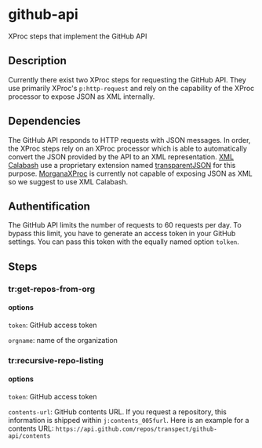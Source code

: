 # github-api
XProc steps that implement the GitHub API

## Description

Currently there exist two XProc steps for requesting the GitHub API. They use primarily XProc's `p:http-request` and rely on the capability of the XProc processor to expose JSON as XML internally. 

## Dependencies

The GitHub API responds to HTTP requests with JSON messages. In order, the XProc steps rely on an XProc processor which is able to automatically convert the JSON provided by the API to an XML representation. [XML Calabash](http://xmlcalabash.com/) use a proprietary extension named [transparentJSON](xmlcalabash.com/docs/reference/langext.html#ext.transparent-json) for this purpose. [MorganaXProc](http://www.xml-project.com/) is currently not capable of exposing JSON as XML so we suggest to use XML Calabash. 

## Authentification

The GitHub API limits the number of requests to 60 requests per day. To bypass this limit, you have to generate an access token in your GitHub settings. You can pass this token with the equally named option `tolken`.

## Steps

### tr:get-repos-from-org

#### options 

`token`: GitHub access token

`orgname`: name of the organization

### tr:recursive-repo-listing

#### options 

`token`: GitHub access token

`contents-url`: GitHub contents URL. If you request a repository, this information is shipped within `j:contents_005furl`. Here is an example for a contents URL: `https://api.github.com/repos/transpect/github-api/contents`
